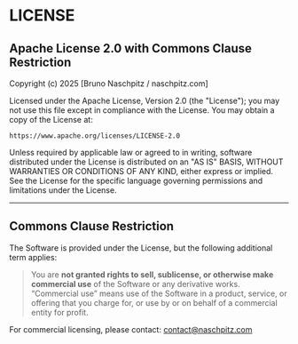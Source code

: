 # LICENSE

## Apache License 2.0 with Commons Clause Restriction

Copyright (c) 2025 [Bruno Naschpitz / naschpitz.com]

Licensed under the Apache License, Version 2.0 (the "License");
you may not use this file except in compliance with the License.
You may obtain a copy of the License at:

    https://www.apache.org/licenses/LICENSE-2.0

Unless required by applicable law or agreed to in writing, software
distributed under the License is distributed on an "AS IS" BASIS,
WITHOUT WARRANTIES OR CONDITIONS OF ANY KIND, either express or implied.
See the License for the specific language governing permissions and
limitations under the License.

---

## Commons Clause Restriction

The Software is provided under the License, but the following additional term applies:

> You are **not granted rights to sell, sublicense, or otherwise make commercial use** of the Software or any derivative works.
> “Commercial use” means use of the Software in a product, service, or offering that you charge for, or use by or on behalf of a commercial entity for profit.

For commercial licensing, please contact: contact@naschpitz.com
